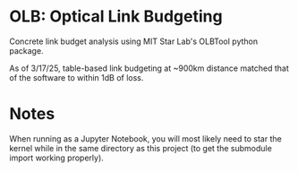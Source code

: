 # OLB: Optical Link Budgeting

Concrete link budget analysis using MIT Star Lab's OLBTool python package.

As of 3/17/25, table-based link budgeting at ~900km distance matched that of the software to within 1dB of loss.

# Notes
When running as a Jupyter Notebook, you will most likely need to star the kernel while in the same directory as this project (to get the submodule import working properly).